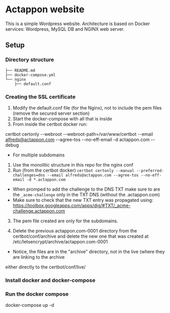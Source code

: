 # Actappon website 
This is a simple Wordpress website.
Architecture is based on Docker services: Wordpress, MySQL DB and NGINX web server.

## Setup
### Directory structure
```
├── README.md
├── docker-compose.yml
└── nginx
    ├── default.conf
```

### Creating the SSL certificate
1. Modify the default.conf file (for the Nginx), not to include the pem files (remove the secured server section)
2. Start the docker-compose with all that is inside
3. From inside the certbot docker run:

certbot certonly --webroot --webroot-path=/var/www/certbot --email alfreds@actappon.com --agree-tos --no-eff-email -d actappon.com --debug

* For multiple subdomains
1. Use the monolitic structure in this repo for the nginx conf
2. Run (from the certbot docker)
```certbot certonly --manual --preferred-challenges=dns --email alfreds@actappon.com --agree-tos --no-eff-email -d *.actappon.com```

- When promped to add the challenge to the DNS TXT make sure to are the ```_acme-challenge``` only in the TXT DNS (without the .actappon.com)
- Make sure to check that the new TXT entry was propagated using: https://toolbox.googleapps.com/apps/dig/#TXT/_acme-challenge.actappon.com

3. The pem file created are only for the subdomains.

4. Delete the previous actappon.com-0001 directory from the certbot/conf/archive and delete the new one that was created at /etc/letsencrypt/archive/actappon.com-0001
* Notice, the files are in the "archive" directory, not in the live (where they are linking to the archive


either directly to the certbot/conf/live/


### Install docker and docker-compose 

### Run the docker compose
docker-compose up -d



